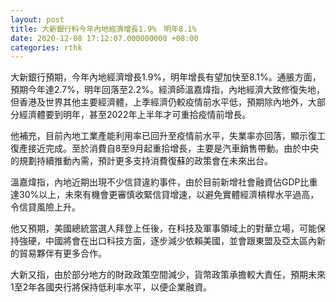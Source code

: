 ```yaml
---
layout: post
title: 大新銀行料今年內地經濟增長1.9%　明年8.1%
date: 2020-12-08 17:12:07.000000000 +08:00
categories: rthk
---
```


大新銀行預期，今年內地經濟增長1.9%，明年增長有望加快至8.1%。通脹方面，預期今年達2.7%，明年回落至2.2%。經濟師溫嘉煒指，內地經濟大致修復失地，但香港及世界其他主要經濟體，上季經濟仍較疫情前水平低，預期除內地外，大部分經濟體要到明年，甚至2022年上半年才可重拾疫情前增長。

他補充，目前內地工業產能利用率已回升至疫情前水平，失業率亦回落，顯示復工復產接近完成。至於消費自8至9月起重拾增長，主要是汽車銷售帶動。由於中央的規劃持續推動內需，預計更多支持消費復蘇的政策會在未來出台。

溫嘉煒指，內地近期出現不少信貸違約事件，由於目前新增社會融資佔GDP比重達30%以上，未來有機會更審慎收緊信貸增速，以避免實體經濟槓桿水平過高，令信貸風險上升。

他又預期，美國總統當選人拜登上任後，在科技及軍事領域上的對華立場，可能保持強硬，中國將會在出口科技方面，逐步減少依賴美國，並會跟東盟及亞太區內新的貿易夥伴有更多合作。

大新又指，由於部分地方的財政政策空間減少，貨幣政策承擔較大責任，預期未來1至2年各國央行將保持低利率水平，以便企業融資。
